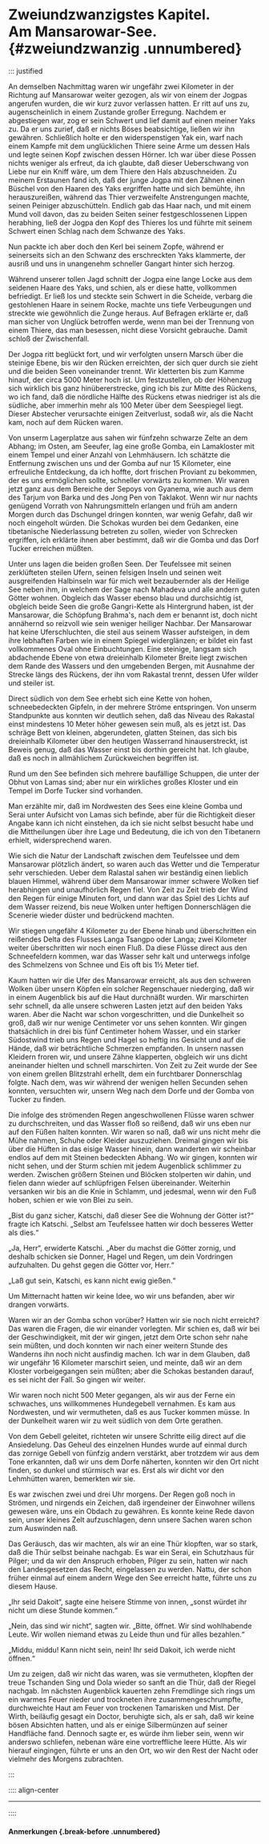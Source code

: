 # Zweiundzwanzigstes Kapitel.<br />**Am Mansarowar-See.** {#zweiundzwanzig .unnumbered}

::: justified

An demselben Nachmittag waren wir ungefähr zwei Kilometer in der Richtung auf
Mansarowar weiter gezogen, als wir von einem der Jogpas angerufen wurden, die
wir kurz zuvor verlassen hatten. Er ritt auf uns zu, augenscheinlich in einem
Zustande großer Erregung. Nachdem er abgestiegen war, zog er sein Schwert und
lief damit auf einen meiner Yaks zu. Da er uns zurief, daß er nichts Böses
beabsichtige, ließen wir ihn gewähren. Schließlich holte er den widerspenstigen
Yak ein, warf nach einem Kampfe mit dem unglücklichen Thiere seine Arme um
dessen Hals und legte seinen Kopf zwischen dessen Hörner. Ich war über diese
Possen nichts weniger als erfreut, da ich glaubte, daß dieser Ueberschwang von
Liebe nur ein Kniff wäre, um dem Thiere den Hals abzuschneiden. Zu meinem
Erstaunen fand ich, daß der junge Jogpa mit den Zähnen einen Büschel von den
Haaren des Yaks ergriffen hatte und sich bemühte, ihn herauszureißen, während
das Thier verzweifelte Anstrengungen machte, seinen Peiniger abzuschütteln.
Endlich gab das Haar nach, und mit einem Mund voll davon, das zu beiden Seiten
seiner festgeschlossenen Lippen herabhing, ließ der Jogpa den Kopf des Thieres
los und führte mit seinem Schwert einen Schlag nach dem Schwanze des Yaks.

Nun packte ich aber doch den Kerl bei seinem Zopfe, während er seinerseits sich
an den Schwanz des erschreckten Yaks klammerte, der ausriß und uns in unangenehm
schneller Gangart hinter sich herzog.

Während unserer tollen Jagd schnitt der Jogpa eine lange Locke aus dem seidenen
Haare des Yaks, und schien, als er diese hatte, vollkommen befriedigt. Er ließ
los und steckte sein Schwert in die Scheide, verbarg die gestohlenen Haare in
seinem Rocke, machte uns tiefe Verbeugungen und streckte wie gewöhnlich die
Zunge heraus. Auf Befragen erklärte er, daß man sicher von Unglück betroffen
werde, wenn man bei der Trennung von einem Thiere, das man besessen, nicht diese
Vorsicht gebrauche. Damit schloß der Zwischenfall.

Der Jogpa ritt beglückt fort, und wir verfolgten unsern Marsch über die steinige
Ebene, bis wir den Rücken erreichten, der sich quer durch sie zieht und die
beiden Seen voneinander trennt. Wir kletterten bis zum Kamme hinauf, der circa
5000 Meter hoch ist. Um festzustellen, ob der Höhenzug sich wirklich bis ganz
hinübererstrecke, ging ich bis zur Mitte des Rückens, wo ich fand, daß die
nördliche Hälfte des Rückens etwas niedriger ist als die südliche, aber immerhin
mehr als 100 Meter über dem Seespiegel liegt. Dieser Abstecher verursachte
einigen Zeitverlust, sodaß wir, als die Nacht kam, noch auf dem Rücken waren.

Von unserm Lagerplatze aus sahen wir fünfzehn schwarze Zelte an dem Abhang; im
Osten, am Seeufer, lag eine große Gomba, ein Lamakloster mit einem Tempel und
einer Anzahl von Lehmhäusern. Ich schätzte die Entfernung zwischen uns und der
Gomba auf nur 15 Kilometer, eine erfreuliche Entdeckung, da ich hoffte, dort
frischen Proviant zu bekommen, der es uns ermöglichen sollte, schneller vorwärts
zu kommen. Wir waren jetzt ganz aus dem Bereiche der Sepoys von Gyanema, wie
auch aus dem des Tarjum von Barka und des Jong Pen von Taklakot. Wenn wir nur
nachts genügend Vorrath von Nahrungsmitteln erlangen und früh am andern Morgen
durch das Dschungel dringen konnten, war wenig Gefahr, daß wir noch eingeholt
würden. Die Schokas wurden bei dem Gedanken, eine tibetanische Niederlassung
betreten zu sollen, wieder von Schrecken ergriffen, ich erklärte ihnen aber
bestimmt, daß wir die Gomba und das Dorf Tucker erreichen müßten.

Unter uns lagen die beiden großen Seen. Der Teufelssee mit seinen zerklüfteten
steilen Ufern, seinen felsigen Inseln und seinen weit ausgreifenden Halbinseln
war für mich weit bezaubernder als der Heilige See neben ihm, in welchem der
Sage nach Mahadeva und alle andern guten Götter wohnen. Obgleich das Wasser
ebenso blau und durchsichtig ist, obgleich beide Seen die große Gangri-Kette als
Hintergrund haben, ist der Mansarowar, die Schöpfung Brahma's, nach dem er
benannt ist, doch nicht annähernd so reizvoll wie sein weniger heiliger Nachbar.
Der Mansarowar hat keine Uferschluchten, die steil aus seinem Wasser aufsteigen,
in dem ihre lebhaften Farben wie in einem Spiegel widerglänzen; er bildet ein
fast vollkommenes Oval ohne Einbuchtungen. Eine steinige, langsam sich
abdachende Ebene von etwa dreieinhalb Kilometer Breite liegt zwischen dem Rande
des Wassers und den umgebenden Bergen, mit Ausnahme der Strecke längs des
Rückens, der ihn vom Rakastal trennt, dessen Ufer wilder und steiler ist.

Direct südlich von dem See erhebt sich eine Kette von hohen, schneebedeckten
Gipfeln, in der mehrere Ströme entspringen. Von unserm Standpunkte aus konnten
wir deutlich sehen, daß das Niveau des Rakastal einst mindestens 10 Meter höher
gewesen sein muß, als es jetzt ist. Das schräge Bett von kleinen, abgerundeten,
glatten Steinen, das sich bis dreieinhalb Kilometer über den heutigen Wasserrand
hinauserstreckt, ist Beweis genug, daß das Wasser einst bis dorthin gereicht
hat. Ich glaube, daß es noch in allmählichem Zurückweichen begriffen ist.

Rund um den See befinden sich mehrere baufällige Schuppen, die unter der Obhut
von Lamas sind; aber nur ein wirkliches großes Kloster und ein Tempel im Dorfe
Tucker sind vorhanden.

Man erzählte mir, daß im Nordwesten des Sees eine kleine Gomba und Serai unter
Aufsicht von Lamas sich befinde, aber für die Richtigkeit dieser Angabe kann ich
nicht einstehen, da ich sie nicht selbst besucht habe und die Mittheilungen über
ihre Lage und Bedeutung, die ich von den Tibetanern erhielt, widersprechend
waren.

Wie sich die Natur der Landschaft zwischen dem Teufelssee und dem Mansarowar
plötzlich ändert, so waren auch das Wetter und die Temperatur sehr verschieden.
Ueber dem Ralastal sahen wir beständig einen lieblich blauen Himmel, während
über dem Mansarowar immer schwere Wolken tief herabhingen und unaufhörlich Regen
fiel. Von Zeit zu Zeit trieb der Wind den Regen für einige Minuten fort, und
dann war das Spiel des Lichts auf dem Wasser reizend, bis neue Wolken unter
heftigen Donnerschlägen die Scenerie wieder düster und bedrückend machten.

Wir stiegen ungefähr 4 Kilometer zu der Ebene hinab und überschritten ein
reißendes Delta des Flusses Langa Tsangpo oder Langa; zwei Kilometer weiter
überschritten wir noch einen Fluß. Da diese Flüsse direct aus den Schneefeldern
kommen, war das Wasser sehr kalt und unterwegs infolge des Schmelzens von Schnee
und Eis oft bis 1½ Meter tief.

Kaum hatten wir die Ufer des Mansarowar erreicht, als aus den schweren Wolken
über unsern Köpfen ein solcher Regenschauer niederging, daß wir in einem
Augenblick bis auf die Haut durchnäßt wurden. Wir marschirten sehr schnell, da
alle unsere schweren Lasten jetzt auf den beiden Yaks waren. Aber die Nacht war
schon vorgeschritten, und die Dunkelheit so groß, daß wir nur wenige Centimeter
vor uns sehen konnten. Wir gingen thatsächlich in drei bis fünf Centimeter hohem
Wasser, und ein starker Südostwind trieb uns Regen und Hagel so heftig ins
Gesicht und auf die Hände, daß wir beträchtliche Schmerzen empfanden. In unsern
nassen Kleidern froren wir, und unsere Zähne klapperten, obgleich wir uns dicht
aneinander hielten und schnell marschirten. Von Zeit zu Zeit wurde der See von
einem grellen Blitzstrahl erhellt, dem ein furchtbarer Donnerschlag folgte. Nach
dem, was wir während der wenigen hellen Secunden sehen konnten, versuchten wir,
unsern Weg nach dem Dorfe und der Gomba von Tucker zu finden.

Die infolge des strömenden Regen angeschwollenen Flüsse waren schwer zu
durchschreiten, und das Wasser floß so reißend, daß wir uns eben nur auf den
Füßen halten konnten. Wir waren so naß, daß wir uns nicht mehr die Mühe nahmen,
Schuhe oder Kleider auszuziehen. Dreimal gingen wir bis über die Hüften in das
eisige Wasser hinein, dann wanderten wir scheinbar endlos auf dem mit Steinen
bedeckten Abhang. Wo wir gingen, konnten wir nicht sehen, und der Sturm schien
mit jedem Augenblick schlimmer zu werden. Zwischen größern Steinen und Blöcken
stolperten wir dahin, und fielen dann wieder auf schlüpfrigen Felsen
übereinander. Weiterhin versanken wir bis an die Knie in Schlamm, und jedesmal,
wenn wir den Fuß hoben, schien er wie von Blei zu sein.

„Bist du ganz sicher, Katschi, daß dieser See die Wohnung der Götter ist?“
fragte ich Katschi. „Selbst am Teufelssee hatten wir doch besseres Wetter als
dies.“

„Ja, Herr“, erwiderte Katschi. „Aber du machst die Götter zornig, und deshalb
schicken sie Donner, Hagel und Regen, um dein Vordringen aufzuhalten. Du gehst
gegen die Götter vor, Herr.“

„Laß gut sein, Katschi, es kann nicht ewig gießen.“

Um Mitternacht hatten wir keine Idee, wo wir uns befanden, aber wir drangen
vorwärts.

Waren wir an der Gomba schon vorüber? Hatten wir sie noch nicht erreicht? Das
waren die Fragen, die wir einander vorlegten. Mir schien es, daß wir bei der
Geschwindigkeit, mit der wir gingen, jetzt dem Orte schon sehr nahe sein müßten,
und doch konnten wir nach einer weitern Stunde des Wanderns ihn noch nicht
ausfindig machen. Ich war in dem Glauben, daß wir ungefähr 16 Kilometer
marschirt seien, und meinte, daß wir an dem Kloster vorbeigegangen
sein müßten; aber die Schokas bestanden darauf, es sei nicht der Fall.
So gingen wir weiter.

Wir waren noch nicht 500 Meter gegangen, als wir aus der Ferne ein schwaches,
uns willkommenes Hundegebell vernahmen. Es kam aus Nordwesten, und wir
vermutheten, daß es aus Tucker kommen müsse. In der Dunkelheit waren wir zu weit
südlich von dem Orte gerathen.

Von dem Gebell geleitet, richteten wir unsere Schritte eilig direct auf die
Ansiedelung. Das Geheul des einzelnen Hundes wurde auf einmal durch das zornige
Gebell von fünfzig andern verstärkt, aber trotzdem wir aus dem Tone erkannten,
daß wir uns dem Dorfe näherten, konnten wir den Ort nicht finden, so dunkel und
stürmisch war es. Erst als wir dicht vor den Lehmhütten waren, bemerkten wir
sie.

Es war zwischen zwei und drei Uhr morgens. Der Regen goß noch in Strömen, und
nirgends ein Zeichen, daß irgendeiner der Einwohner willens gewesen wäre, uns
ein Obdach zu gewähren. Es konnte keine Rede davon sein, unser kleines Zelt
aufzuschlagen, denn unsere Sachen waren schon zum Auswinden naß.

Das Geräusch, das wir machten, als wir an eine Thür klopften, war so stark, daß
die Thür selbst beinahe nachgab. Es war ein Serai, ein Schutzhaus für Pilger;
und da wir den Anspruch erhoben, Pilger zu sein, hatten wir nach den
Landesgesetzen das Recht, eingelassen zu werden. Nattu, der schon früher einmal
auf einem andern Wege den See erreicht hatte, führte uns zu diesem Hause.

„Ihr seid Dakoit“, sagte eine heisere Stimme von innen, „sonst würdet ihr nicht
um diese Stunde kommen.“

„Nein, das sind wir nicht“, sagten wir. „Bitte, öffnet. Wir sind wohlhabende
Leute. Wir wollen niemand etwas zu Leide thun und für alles bezahlen.“

„Middu, middu! Kann nicht sein, nein! Ihr seid Dakoit, ich werde nicht öffnen.“

Um zu zeigen, daß wir nicht das waren, was sie vermutheten, klopften der treue
Tschanden Sing und Dola wieder so sanft an die Thür, daß der Riegel nachgab. Im
nächsten Augenblick kauerten zehn Fremdlinge sich rings um ein warmes Feuer
nieder und trockneten ihre zusammengeschrumpfte, durchweichte Haut am Feuer von
trockenen Tamarisken und Mist. Der Wirth, beiläufig gesagt ein Doctor, beruhigte
sich, als er sah, daß wir keine bösen Absichten hatten, und als er einige
Silbermünzen auf seiner Handfläche fand. Dennoch sagte er, es würde ihm lieber
sein, wenn wir anderswo schliefen, nebenan wäre eine vortreffliche leere Hütte.
Als wir hierauf eingingen, führte er uns an den Ort, wo wir den Rest der Nacht
oder vielmehr des Morgens zubrachten.

:::

:::: align-center
****
::::

#### **Anmerkungen** {.break-before .unnumbered}
